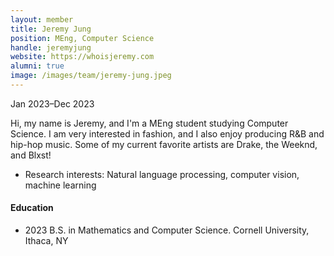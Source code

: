 ```yaml
---
layout: member
title: Jeremy Jung
position: MEng, Computer Science
handle: jeremyjung
website: https://whoisjeremy.com
alumni: true
image: /images/team/jeremy-jung.jpeg
---
```

Jan 2023–Dec 2023

Hi, my name is Jeremy, and I'm a MEng student studying Computer Science. I am very interested in fashion, and I also enjoy producing R&B and hip-hop music. Some of my current favorite artists are Drake, the Weeknd, and Blxst!

* Research interests:
Natural language processing, computer vision, machine learning

#### Education 
* 2023 B.S. in Mathematics and Computer Science. Cornell University, Ithaca, NY
